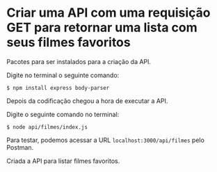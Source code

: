 # Criar uma API com uma requisição GET para retornar uma lista com seus filmes favoritos

Pacotes para ser instalados para a criação da API.

Digite no terminal o seguinte comando:

`$ npm install express body-parser`

Depois da codificação chegou a hora de executar a API.

Digite o seguinte comando no terminal:

`$ node api/filmes/index.js`



Para testar, podemos acessar a URL `localhost:3000/api/filmes` pelo Postman.

Criada a API para listar filmes favoritos.

